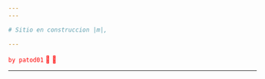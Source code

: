 ```yaml
---
---

# Sitio en construccion |m|,

---
```


<span style="color: red; align: right;"> `by patod01` :ghost: :ghost: </span>

---
